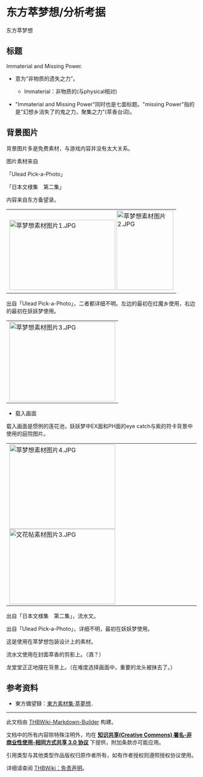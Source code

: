# 东方萃梦想/分析考据

<!-- source html: G:\repos\THBWiki-Markdown-Builder\THBWikiMarkdown\Temp\main\c\ce\ns0%3A%E4%B8%9C%E6%96%B9%E8%90%83%E6%A2%A6%E6%83%B3%2F%E5%88%86%E6%9E%90%E8%80%83%E6%8D%AE.html -->

东方萃梦想

## 标题
  
Immaterial and Missing Power.
  

- 意为“非物质的遗失之力”。
  - Immaterial：非物质的(与physical相对)

- "Immaterial and Missing Power"同时也是七面标题。"missing Power"指的是"幻想乡消失了的鬼之力，聚集之力"(萃香台词)。

## 背景图片
  
背景图片多是免费素材，与游戏内容并没有太大关系。  

图片素材来自  

「Ulead Pick-a-Photo」  

「日本文様集　第二集」  

  
  
内容来自东方备望录。
  


<table>
<tbody><tr>
<td><a href="./文件-萃梦想素材图片1.JPG.md" class="image"><img alt="萃梦想素材图片1.JPG" src="https://upload.thwiki.cc/thumb/7/70/%E8%90%83%E6%A2%A6%E6%83%B3%E7%B4%A0%E6%9D%90%E5%9B%BE%E7%89%871.JPG/280px-%E8%90%83%E6%A2%A6%E6%83%B3%E7%B4%A0%E6%9D%90%E5%9B%BE%E7%89%871.JPG" decoding="async" loading="lazy" width="280" height="186" srcset="https://upload.thwiki.cc/7/70/%E8%90%83%E6%A2%A6%E6%83%B3%E7%B4%A0%E6%9D%90%E5%9B%BE%E7%89%871.JPG 1.5x" data-file-width="320" data-file-height="212"></a> <a href="./文件-萃梦想素材图片2.JPG.md" class="image"><img alt="萃梦想素材图片2.JPG" src="https://upload.thwiki.cc/thumb/b/bd/%E8%90%83%E6%A2%A6%E6%83%B3%E7%B4%A0%E6%9D%90%E5%9B%BE%E7%89%872.JPG/150px-%E8%90%83%E6%A2%A6%E6%83%B3%E7%B4%A0%E6%9D%90%E5%9B%BE%E7%89%872.JPG" decoding="async" loading="lazy" width="150" height="211" srcset="https://upload.thwiki.cc/thumb/b/bd/%E8%90%83%E6%A2%A6%E6%83%B3%E7%B4%A0%E6%9D%90%E5%9B%BE%E7%89%872.JPG/225px-%E8%90%83%E6%A2%A6%E6%83%B3%E7%B4%A0%E6%9D%90%E5%9B%BE%E7%89%872.JPG 1.5x, https://upload.thwiki.cc/b/bd/%E8%90%83%E6%A2%A6%E6%83%B3%E7%B4%A0%E6%9D%90%E5%9B%BE%E7%89%872.JPG 2x" data-file-width="270" data-file-height="380"></a>
</td></tr></tbody></table>


  
出自「Ulead Pick-a-Photo」，二者都详细不明。左边的最初在红魔乡使用，右边的最初在妖妖梦使用。  

  


<table>
<tbody><tr>
<td><a href="./文件-萃梦想素材图片3.JPG.md" class="image"><img alt="萃梦想素材图片3.JPG" src="https://upload.thwiki.cc/thumb/6/60/%E8%90%83%E6%A2%A6%E6%83%B3%E7%B4%A0%E6%9D%90%E5%9B%BE%E7%89%873.JPG/280px-%E8%90%83%E6%A2%A6%E6%83%B3%E7%B4%A0%E6%9D%90%E5%9B%BE%E7%89%873.JPG" decoding="async" loading="lazy" width="280" height="211" srcset="https://upload.thwiki.cc/6/60/%E8%90%83%E6%A2%A6%E6%83%B3%E7%B4%A0%E6%9D%90%E5%9B%BE%E7%89%873.JPG 1.5x" data-file-width="320" data-file-height="241"></a>
</td></tr></tbody></table>


- 载入画面

  
载入画面是惯例的莲花池，妖妖梦中EX面和PH面的eye catch与紫的符卡背景中使用的庭院图片。  

  


<table>
<tbody><tr>
<td><a href="./文件-萃梦想素材图片4.JPG.md" class="image"><img alt="萃梦想素材图片4.JPG" src="https://upload.thwiki.cc/thumb/8/86/%E8%90%83%E6%A2%A6%E6%83%B3%E7%B4%A0%E6%9D%90%E5%9B%BE%E7%89%874.JPG/280px-%E8%90%83%E6%A2%A6%E6%83%B3%E7%B4%A0%E6%9D%90%E5%9B%BE%E7%89%874.JPG" decoding="async" loading="lazy" width="280" height="224" srcset="https://upload.thwiki.cc/8/86/%E8%90%83%E6%A2%A6%E6%83%B3%E7%B4%A0%E6%9D%90%E5%9B%BE%E7%89%874.JPG 1.5x" data-file-width="320" data-file-height="256"></a> <a href="./文件-文花帖素材图片3.JPG.md" class="image"><img alt="文花帖素材图片3.JPG" src="https://upload.thwiki.cc/thumb/a/ae/%E6%96%87%E8%8A%B1%E5%B8%96%E7%B4%A0%E6%9D%90%E5%9B%BE%E7%89%873.JPG/280px-%E6%96%87%E8%8A%B1%E5%B8%96%E7%B4%A0%E6%9D%90%E5%9B%BE%E7%89%873.JPG" decoding="async" loading="lazy" width="280" height="199" srcset="https://upload.thwiki.cc/a/ae/%E6%96%87%E8%8A%B1%E5%B8%96%E7%B4%A0%E6%9D%90%E5%9B%BE%E7%89%873.JPG 1.5x" data-file-width="320" data-file-height="227"></a>
</td></tr></tbody></table>


  
出自「日本文様集　第二集」，流水文。  

出自「Ulead Pick-a-Photo」，详细不明，最初在妖妖梦使用。  

  
  
这是使用在萃梦想包装设计上的素材。  

流水文使用在封面萃香的剪影上。（酒？）  

龙堂堂正正地摆在背景上。（在难度选择画面中，重要的龙头被抹去了。）  

  

## 参考资料
- 東方備望録：[東方素材集·萃夢想](http://ohgosho.ehoh.net/sozai/tsfr.htm)．





---

此文档由 [THBWiki-Markdown-Builder](https://github.com/Delsin-Yu/THBWiki-Markdown-Builder) 构建。

文档中的所有内容除特殊注明外，均在 [**知识共享(Creative Commons) 署名-非商业性使用-相同方式共享 3.0 协议**](https://creativecommons.org/licenses/by-sa/3.0/deed.zh-hans) 下提供，附加条款亦可能应用。

引用类型与其他类型作品版权归原作者所有，如有作者授权则遵照授权协议使用。

详细请查阅 [THBWiki：免责声明](https://thbwiki.cc/THBWiki:%E5%85%8D%E8%B4%A3%E5%A3%B0%E6%98%8E)。

